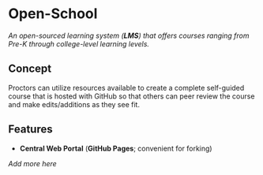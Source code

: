 # Open-School
*An open-sourced learning system (**LMS**) that offers courses ranging from Pre-K through college-level learning levels.*

## Concept

Proctors can utilize resources available to create a complete self-guided course that is hosted with GitHub so that others can peer review the course and make edits/additions as they see fit. 

## Features

 - **Central Web Portal** (**GitHub Pages**; convenient for forking)

*Add more here*
